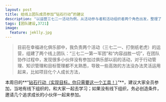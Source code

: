```yaml
---
layout: post
title: 给线上团队成员参加“钻石行动”的建议
description: "以运营三七二一活动为例，从活动参与者和活动组织者两个角色出发，整理了目前激励内容产出的方法和体系"
tags: [团队建设,3721]
image:
  feature: jeklly.jpg
---
```


> 目前在幸福进化俱乐部中，我负责两个活动（三七二一、打倒纸老虎）的运营，组建了两个线上团队：“三七二一第一军团”和“内容战胜一切”，在团队协作过程中，发现很多小伙伴没有参加过俱乐部以前的活动，对于行动管理、知识管理和目标管理都不太熟悉，导致一些高效的方法没办法灵活运用起来，比如项目化个人成长方法，

本周日的**“[钻石行动（实现目标，你只需要这一个工具！）](http://dwz.cn/3v2xn3)”**，建议大家全员参加，当地有线下组织的，和大家一起去学习；如果没有线下组织，务必创造条件，邀请几个追求成长的小伙伴一起来参加。

